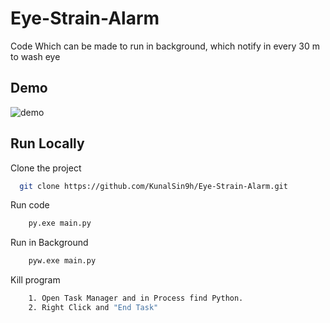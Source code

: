 # Eye-Strain-Alarm
Code Which can be made to run in background, which notify in every 30 m to wash eye

## Demo
![demo](https://user-images.githubusercontent.com/82411321/154313095-c0eceb7b-433b-4712-9da3-abfa875cbae2.png)

## Run Locally

Clone the project

```bash
  git clone https://github.com/KunalSin9h/Eye-Strain-Alarm.git
```

Run code

```bash
    py.exe main.py
```

Run in Background

```bash
    pyw.exe main.py
```


Kill program

```bash
    1. Open Task Manager and in Process find Python.
    2. Right Click and "End Task"
```
